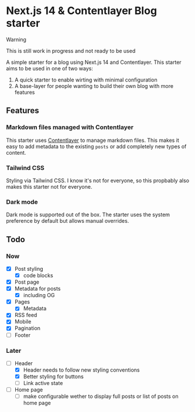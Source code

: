 # Next.js 14 & Contentlayer Blog starter

> [!WARNING]  
> This is still work in progress and not ready to be used

A simple starter for a blog using Next.js 14 and Contentlayer. This starter aims to be used in one of two ways:

1. A quick starter to enable wirting with minimal configuration
2. A base-layer for people wanting to build their own blog with more features

## Features

### Markdown files managed with Contentlayer

This starter uses [Contentlayer](https://contentlayer.dev) to manage markdown files. This makes it easy to add metadata to the existing `posts` or
add completely new types of content.

### Tailwind CSS

Styling via Tailwind CSS. I know it's not for everyone, so this propbably also makes this starter not for everyone.

### Dark mode

Dark mode is supported out of the box. The starter uses the system preference by default but allows manual overrides.

## Todo

### Now

- [x] Post styling
  - [x] code blocks
- [x] Post page
- [x] Metadata for posts
  - [x] including OG
- [x] Pages
  - [x] Metadata
- [x] RSS feed
- [x] Mobile
- [x] Pagination
- [ ] Footer

### Later

- [ ] Header
  - [x] Header needs to follow new styling conventions
  - [x] Better styling for buttons
  - [ ] Link active state
- [ ] Home page
  - [ ] make configurable wether to display full posts or list of posts on home page
